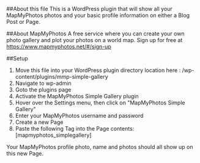 ##About this file
This is a WordPress plugin that will show all your MapMyPhotos photos and your basic profile information on either a Blog Post or Page.

##About MapMyPhotos
A free service where you can create your own photo gallery and plot your photos on a world map.  Sign up for free at https://www.mapmyphotos.net/#/sign-up

##Setup
1. Move this file into your WordPress plugin directory location here : /wp-content/plugins/mmp-simple-gallery
2. Navigate to wp-admin
3. Goto the plugins page
4. Activate the MapMyPhotos Simple Gallery plugin
5. Hover over the Settings menu, then click on "MapMyPhotos Simple Gallery"
6. Enter your MapMyPhotos username and password
7. Create a new Page
8. Paste the following Tag into the Page contents: [mapmyphotos_simplegallery]

Your MapMyPhotos profile photo, name and photos should all show up on this new Page.

